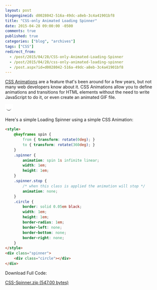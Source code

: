```yaml
---
layout: post
blogengineid: d0028042-516a-49dc-a8eb-3c4a41901bf8
title: "CSS-only Animated Loading Spinner"
date: 2015-04-28 09:00:00 -0500
comments: true
published: true
categories: ["blog", "archives"]
tags: ["CSS"]
redirect_from: 
  - /post/2015/04/28/CSS-only-Animated-Loading-Spinner
  - /post/2015/04/28/css-only-animated-loading-spinner
  - /post.aspx?id=d0028042-516a-49dc-a8eb-3c4a41901bf8
---
```

<!-- more -->

<a href="http://www.w3schools.com/css/css3_animations.asp" target="_blank">CSS Animations</a> are a feature that's been around for a few years, but not many web developers know about it. CSS Animations allow you to define animations and transitions for HTML elements without the need to write JavaScript to do it, or even create an animated GIF file.

<img src="/files/2015/04/CSS-Spinner.gif" alt="" />

Here's a simple Loading Spinner using a simple CSS Animation:
```html
<style>
    @keyframes spin {
        from { transform: rotate(0deg); }
        to { transform: rotate(360deg); }
    }
    .spinner {
        animation: spin 1s infinite linear;
        width: 1em;
        height: 1em;
    }
    .spinner.stop {
        /* when this class is applied the animation will stop */
        animation: none;
    }
    .circle {
        border: solid 0.05em black;
        width: 1em;
        height: 1em;
        border-radius: 1em;
        border-left: none;
        border-bottom: none;
        border-right: none;
    }
</style>
<div class="spinner">
    <div class="circle"></div>
</div>
```

Download Full Code:

<a href="/FILES/2015/04/CSS-Spinner.zip.axdx">CSS-Spinner.zip (547.00 bytes)</a>
